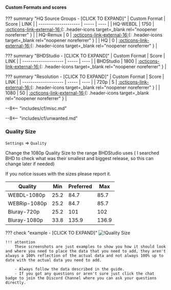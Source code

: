 #### Custom Formats and scores

??? summary "HQ Source Groups - [CLICK TO EXPAND]"
    | Custom Format        | Score | LINK |
    | -------------------- | ----- | ---- |
    | HQ-WEBDL             | 1750  | [:octicons-link-external-16:](/Radarr/Radarr-collection-of-custom-formats/#hq-webdl){: .header-icons target=_blank rel="noopener noreferrer" } |
    | HQ-Remux             |    0  | [:octicons-link-external-16:](/Radarr/Radarr-collection-of-custom-formats/#hq-remux){: .header-icons target=_blank rel="noopener noreferrer" } |
    | HQ                   |    0  | [:octicons-link-external-16:](/Radarr/Radarr-collection-of-custom-formats/#hq){: .header-icons target=_blank rel="noopener noreferrer" } |

??? summary "BHDStudio - [CLICK TO EXPAND]"
    | Custom Format        | Score | LINK |
    | -------------------- | ----- | ---- |
    | BHDStudio            | 1800  | [:octicons-link-external-16:](https://raw.githubusercontent.com/TRaSH-/Guides/master/docs/json/radarr/bhdstudio.json){: .header-icons target=_blank rel="noopener noreferrer" } |

??? summary "Resolution - [CLICK TO EXPAND]"
    | Custom Format        | Score | LINK |
    | -------------------- | ----- | ---- |
    | 720p                 |     5 | [:octicons-link-external-16:](https://raw.githubusercontent.com/TRaSH-/Guides/master/docs/json/radarr/720p.json){: .header-icons target=_blank rel="noopener noreferrer" } |
    | 1080                 |    50 | [:octicons-link-external-16:](https://raw.githubusercontent.com/TRaSH-/Guides/master/docs/json/radarr/1080p.json){: .header-icons target=_blank rel="noopener noreferrer" } |

--8<-- "includes/cf/misc.md"

--8<-- "includes/cf/unwanted.md"

### Quality Size

`Settings` => `Quality`

Change the 1080p Quality Size to the range BHDStudio uses ( I searched BHD to check what was their smallest and biggest release, so this can change later if needed)

If you notice issues with the sizes please report it.

| Quality        | Min   | Preferred | Max   |
| -------------- | ----- | --------- | ----- |
| WEBDL-1080p    |  25.2 |      84.7 |  85.7 |
| WEBRip-1080p   |  25.2 |      84.7 |  85.7 |
| Bluray-720p    |  25.2 |     101   | 102   |
| Bluray-1080p   |  33.8 |     135.9 | 136.9 |

??? check "example - [CLICK TO EXPAND]"
    ![!Quality Size](images/quality-size.png)

    !!! attention
        These screenshots are just examples to show you how it should look and where you need to place the data that you need to add, they aren't always a 100% reflection of the actual data and not always 100% up to date with the actual data you need to add.

        - Always follow the data described in the guide.
        - If you got any questions or aren't sure just click the chat badge to join the Discord Channel where you can ask your questions directly.
